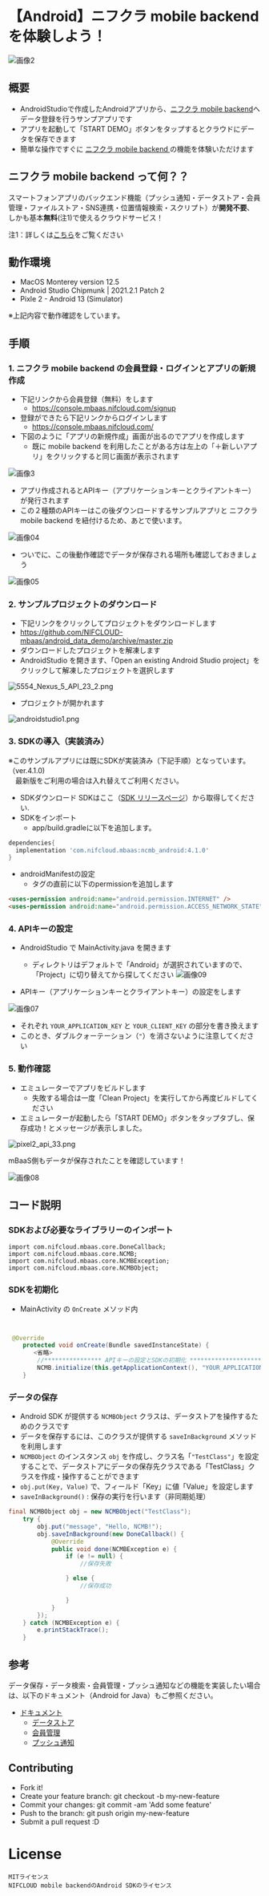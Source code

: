 # 【Android】ニフクラ mobile backend を体験しよう！

![画像2](/readme-img/001.png)

## 概要
* AndroidStudioで作成したAndroidアプリから、[ニフクラ mobile backend](https://mbaas.nifcloud.com/)へデータ登録を行うサンプアプリです
* アプリを起動して「START DEMO」ボタンをタップするとクラウドにデータを保存できます
* 簡単な操作ですぐに [ ニフクラ mobile backend ](https://mbaas.nifcloud.com/)の機能を体験いただけます

##  ニフクラ mobile backend って何？？
スマートフォンアプリのバックエンド機能（プッシュ通知・データストア・会員管理・ファイルストア・SNS連携・位置情報検索・スクリプト）が**開発不要**、しかも基本**無料**(注1)で使えるクラウドサービス！

注1：詳しくは[こちら](https://mbaas.nifcloud.com/price.htm)をご覧ください

## 動作環境

* MacOS Monterey version 12.5 
* Android Studio Chipmunk | 2021.2.1 Patch 2
* Pixle 2 - Android 13 (Simulator)

※上記内容で動作確認をしています。

## 手順
### 1. ニフクラ mobile backend の会員登録・ログインとアプリの新規作成
* 下記リンクから会員登録（無料）をします
  * https://console.mbaas.nifcloud.com/signup
* 登録ができたら下記リンクからログインします
  * https://console.mbaas.nifcloud.com/
* 下図のように「アプリの新規作成」画面が出るのでアプリを作成します
  * 既に mobile backend を利用したことがある方は左上の「＋新しいアプリ」をクリックすると同じ画面が表示されます

![画像3](/readme-img/003.png)

* アプリ作成されるとAPIキー（アプリケーションキーとクライアントキー）が発行されます
* この２種類のAPIキーはこの後ダウンロードするサンプルアプリと ニフクラ mobile backend を紐付けるため、あとで使います。

![画像04](/readme-img/004.png)

* ついでに、この後動作確認でデータが保存される場所も確認しておきましょう

![画像05](/readme-img/005.png)

### 2. サンプルプロジェクトのダウンロード
* 下記リンクをクリックしてプロジェクトをダウンロードします
 * https://github.com/NIFCLOUD-mbaas/android_data_demo/archive/master.zip
* ダウンロードしたプロジェクトを解凍します
* AndroidStudio を開きます、「Open an existing Android Studio project」をクリックして解凍したプロジェクトを選択します

![5554_Nexus_5_API_23_2.png](/readme-img/android_studio.png)

* プロジェクトが開かれます

![androidstudio1.png](/readme-img/ProjectDesign.png)

### 3. SDKの導入（実装済み）

※このサンプルアプリには既にSDKが実装済み（下記手順）となっています。（ver.4.1.0)<br>　最新版をご利用の場合は入れ替えてご利用ください。

* SDKダウンロード
SDKはここ（[SDK リリースページ](https://github.com/NIFCLOUD-mbaas/ncmb_android/releases)）から取得してください.
* SDKをインポート
  - app/build.gradleに以下を追加します。
```gradle
dependencies{
  implementation 'com.nifcloud.mbaas:ncmb_android:4.1.0'
}
```
  - androidManifestの設定
    - <application>タグの直前に以下のpermissionを追加します
```html
<uses-permission android:name="android.permission.INTERNET" />
<uses-permission android:name="android.permission.ACCESS_NETWORK_STATE" />
```

### 4. APIキーの設定

* AndroidStudio で MainActivity.java を開きます
  * ディレクトリはデフォルトで「Android」が選択されていますので、「Project」に切り替えてから探してください
![画像09](/readme-img/009.png)

* APIキー（アプリケーションキーとクライアントキー）の設定をします

![画像07](/readme-img/007.png)

* それぞれ `YOUR_APPLICATION_KEY` と `YOUR_CLIENT_KEY` の部分を書き換えます
 * このとき、ダブルクォーテーション（`"`）を消さないように注意してください

### 5. 動作確認

* エミュレーターでアプリをビルドします
  * 失敗する場合は一度「Clean Project」を実行してから再度ビルドしてください
* エミュレーターが起動したら「START DEMO」ボタンをタップタブし、保存成功！とメッセージが表示しました。

![pixel2_api_33.png](/readme-img/pixel2_api_33.png)

mBaaS側もデータが保存されたことを確認しています！

![画像08](/readme-img/008.png)



## コード説明

### SDKおよび必要なライブラリーのインポート

```
import com.nifcloud.mbaas.core.DoneCallback;
import com.nifcloud.mbaas.core.NCMB;
import com.nifcloud.mbaas.core.NCMBException;
import com.nifcloud.mbaas.core.NCMBObject;
```

### SDKを初期化
* MainActivity の `OnCreate` メソッド内

```java


 @Override
    protected void onCreate(Bundle savedInstanceState) {
       <省略>
        //**************** APIキーの設定とSDKの初期化 **********************
        NCMB.initialize(this.getApplicationContext(), "YOUR_APPLICATION_KEY", "YOUR_CLIENT_KEY");
    }
```

### データの保存

* Android SDK が提供する `NCMBObject` クラスは、データストアを操作するためのクラスです
* データを保存するには、このクラスが提供する `saveInBackground` メソッドを利用します
* `NCMBObject` のインスタンス `obj` を作成し、クラス名「`"TestClass"`」を設定することで、データストアにデータの保存先クラスである「TestClass」クラスを作成・操作することができます
* `obj.put(Key, Value)` で、フィールド「Key」に値「Value」を設定します
* `saveInBackground()` : 保存の実行を行います（非同期処理）


```java
final NCMBObject obj = new NCMBObject("TestClass");
    try {
        obj.put("message", "Hello, NCMB!");
        obj.saveInBackground(new DoneCallback() {
            @Override
            public void done(NCMBException e) {
                if (e != null) {
                    //保存失敗

                } else {
                    //保存成功

                }
            }
        });
    } catch (NCMBException e) {
        e.printStackTrace();
    }
```

## 参考
データ保存・データ検索・会員管理・プッシュ通知などの機能を実装したい場合は、以下のドキュメント（Android for Java）もご参照ください。

* [ドキュメント](https://mbaas.nifcloud.com/doc/current/)
  * [データストア](https://mbaas.nifcloud.com/doc/current/datastore/basic_usage_android.html)
  * [会員管理](https://mbaas.nifcloud.com/doc/current/user/basic_usage_android.html)
  * [プッシュ通知](https://mbaas.nifcloud.com/doc/current/push/basic_usage_android.html)

## Contributing
*    Fork it!
*    Create your feature branch: git checkout -b my-new-feature
*    Commit your changes: git commit -am 'Add some feature'
*    Push to the branch: git push origin my-new-feature
*    Submit a pull request :D

# License

    MITライセンス
    NIFCLOUD mobile backendのAndroid SDKのライセンス
